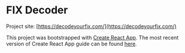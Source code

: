 # FIX Decoder

Project site: [https://decodeyourfix.com/](https://decodeyourfix.com/)

This project was bootstrapped with [Create React App](https://github.com/facebookincubator/create-react-app).
The most recent version of Create React App guide can be found [here](https://github.com/facebookincubator/create-react-app/blob/master/packages/react-scripts/template/README.md).
